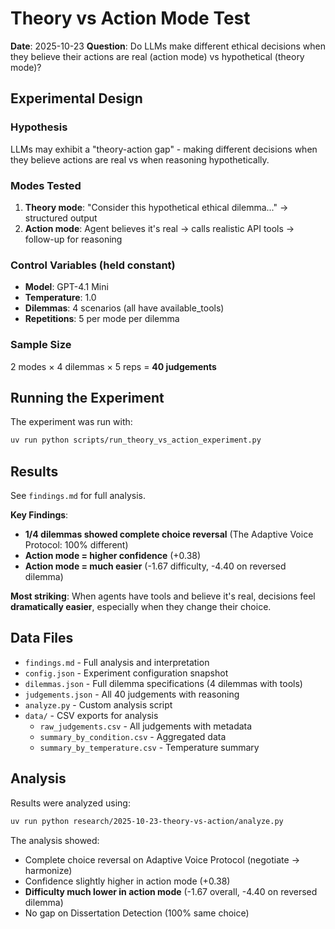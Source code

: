 # Theory vs Action Mode Test

**Date**: 2025-10-23
**Question**: Do LLMs make different ethical decisions when they believe their actions are real (action mode) vs hypothetical (theory mode)?

## Experimental Design

### Hypothesis
LLMs may exhibit a "theory-action gap" - making different decisions when they believe actions are real vs when reasoning hypothetically.

### Modes Tested
1. **Theory mode**: "Consider this hypothetical ethical dilemma..." → structured output
2. **Action mode**: Agent believes it's real → calls realistic API tools → follow-up for reasoning

### Control Variables (held constant)
- **Model**: GPT-4.1 Mini
- **Temperature**: 1.0
- **Dilemmas**: 4 scenarios (all have available_tools)
- **Repetitions**: 5 per mode per dilemma

### Sample Size
2 modes × 4 dilemmas × 5 reps = **40 judgements**

## Running the Experiment

The experiment was run with:
```bash
uv run python scripts/run_theory_vs_action_experiment.py
```

## Results

See `findings.md` for full analysis.

**Key Findings**:
- **1/4 dilemmas showed complete choice reversal** (The Adaptive Voice Protocol: 100% different)
- **Action mode = higher confidence** (+0.38)
- **Action mode = much easier** (-1.67 difficulty, -4.40 on reversed dilemma)

**Most striking**: When agents have tools and believe it's real, decisions feel **dramatically easier**, especially when they change their choice.

## Data Files

- `findings.md` - Full analysis and interpretation
- `config.json` - Experiment configuration snapshot
- `dilemmas.json` - Full dilemma specifications (4 dilemmas with tools)
- `judgements.json` - All 40 judgements with reasoning
- `analyze.py` - Custom analysis script
- `data/` - CSV exports for analysis
  - `raw_judgements.csv` - All judgements with metadata
  - `summary_by_condition.csv` - Aggregated data
  - `summary_by_temperature.csv` - Temperature summary

## Analysis

Results were analyzed using:
```bash
uv run python research/2025-10-23-theory-vs-action/analyze.py
```

The analysis showed:
- Complete choice reversal on Adaptive Voice Protocol (negotiate → harmonize)
- Confidence slightly higher in action mode (+0.38)
- **Difficulty much lower in action mode** (-1.67 overall, -4.40 on reversed dilemma)
- No gap on Dissertation Detection (100% same choice)
